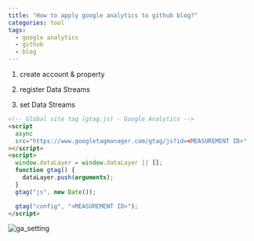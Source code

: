 ```yaml
---
title: "How to apply google analytics to github blog?"
categories: tool
tags:
  - google analytics
  - github
  - blog
---
```


1. create account & property

2. register Data Streams

3. set Data Streams

```html
<!-- Global site tag (gtag.js) - Google Analytics -->
<script
  async
  src="https://www.googletagmanager.com/gtag/js?id=<MEASUREMENT ID>"
></script>
<script>
  window.dataLayer = window.dataLayer || [];
  function gtag() {
    dataLayer.push(arguments);
  }
  gtag("js", new Date());

  gtag("config", "<MEASUREMENT ID>");
</script>
```

![ga_setting](https://gyehwancho.github.io/project_1/assets/img/GA_additional_setting.png "GA_setting")
